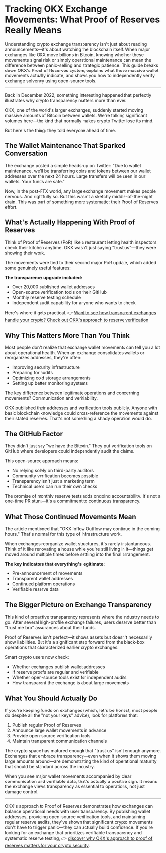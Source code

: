 # Tracking OKX Exchange Movements: What Proof of Reserves Really Means

Understanding crypto exchange transparency isn't just about reading announcements—it's about watching the blockchain itself. When major exchanges like OKX move billions in Bitcoin, knowing whether these movements signal risk or simply operational maintenance can mean the difference between panic-selling and strategic patience. This guide breaks down OKX's Proof of Reserves system, explains what those massive wallet movements actually indicate, and shows you how to independently verify exchange solvency using open-source tools.

---

Back in December 2022, something interesting happened that perfectly illustrates why crypto transparency matters more than ever.

OKX, one of the world's larger exchanges, suddenly started moving massive amounts of Bitcoin between wallets. We're talking significant volumes here—the kind that normally makes crypto Twitter lose its mind.

But here's the thing: they told everyone ahead of time.

## The Wallet Maintenance That Sparked Conversation

The exchange posted a simple heads-up on Twitter: "Due to wallet maintenance, we'll be transferring coins and tokens between our wallet addresses over the next 24 hours. Large transfers will be seen in our wallets. Your funds are safe."

Now, in the post-FTX world, any large exchange movement makes people nervous. And rightfully so. But this wasn't a sketchy middle-of-the-night drain. This was part of something more systematic: their Proof of Reserves effort.

## What's Actually Happening With Proof of Reserves

Think of Proof of Reserves (PoR) like a restaurant letting health inspectors check their kitchen anytime. OKX wasn't just saying "trust us"—they were showing their work.

The movements were tied to their second major PoR update, which added some genuinely useful features:

**The transparency upgrade included:**
- Over 20,000 published wallet addresses
- Open-source verification tools on their GitHub
- Monthly reserve testing schedule
- Independent audit capability for anyone who wants to check

Here's where it gets practical. 👉 [Want to see how transparent exchanges handle your crypto? Check out OKX's approach to reserve verification](https://www.okx.com/join/47044926)

## Why This Matters More Than You Think

Most people don't realize that exchange wallet movements can tell you a lot about operational health. When an exchange consolidates wallets or reorganizes addresses, they're often:

- Improving security infrastructure
- Preparing for audits
- Optimizing cold storage arrangements
- Setting up better monitoring systems

The key difference between legitimate operations and concerning movements? Communication and verifiability.

OKX published their addresses and verification tools publicly. Anyone with basic blockchain knowledge could cross-reference the movements against their stated reserves. That's not something a shady operation would do.

## The GitHub Factor

They didn't just say "we have the Bitcoin." They put verification tools on GitHub where developers could independently audit the claims. 

This open-source approach means:
- No relying solely on third-party auditors
- Community verification becomes possible
- Transparency isn't just a marketing term
- Technical users can run their own checks

The promise of monthly reserve tests adds ongoing accountability. It's not a one-time PR stunt—it's a commitment to continuous transparency.

## What Those Continued Movements Mean

The article mentioned that "OKX Inflow Outflow may continue in the coming hours." That's normal for this type of infrastructure work.

When exchanges reorganize wallet structures, it's rarely instantaneous. Think of it like renovating a house while you're still living in it—things get moved around multiple times before settling into the final arrangement.

**The key indicators that everything's legitimate:**
- Pre-announcement of movements
- Transparent wallet addresses
- Continued platform operations
- Verifiable reserve data

## The Bigger Picture on Exchange Transparency

This kind of proactive transparency represents where the industry needs to go. After several high-profile exchange failures, users deserve better than "trust me bro" assurances about their funds.

Proof of Reserves isn't perfect—it shows assets but doesn't necessarily show liabilities. But it's a significant step forward from the black-box operations that characterized earlier crypto exchanges.  

Smart crypto users now check:
- Whether exchanges publish wallet addresses
- If reserve proofs are regular and verifiable
- Whether open-source tools exist for independent audits
- How transparent the exchange is about large movements

## What You Should Actually Do

If you're keeping funds on exchanges (which, let's be honest, most people do despite all the "not your keys" advice), look for platforms that:

1. Publish regular Proof of Reserves
2. Announce large wallet movements in advance
3. Provide open-source verification tools
4. Maintain transparent communication channels

The crypto space has matured enough that "trust us" isn't enough anymore. Exchanges that embrace transparency—even when it shows them moving large amounts around—are demonstrating the kind of operational maturity that should be standard across the industry.

When you see major wallet movements accompanied by clear communication and verifiable data, that's actually a positive sign. It means the exchange views transparency as essential to operations, not just damage control.

---

OKX's approach to Proof of Reserves demonstrates how exchanges can balance operational needs with user transparency. By publishing wallet addresses, providing open-source verification tools, and maintaining regular reserve audits, they've shown that significant crypto movements don't have to trigger panic—they can actually build confidence. If you're looking for an exchange that prioritizes verifiable transparency and systematic reserve testing, 👉 [discover why OKX's approach to proof of reserves matters for your crypto security](https://www.okx.com/join/47044926).
